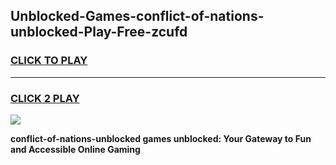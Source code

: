 
## Unblocked-Games-conflict-of-nations-unblocked-Play-Free-zcufd
<h3>
<a href="https://premium76.site?title=conflict-of-nations-unblocked&ref=18A1">CLICK TO PLAY</a></h3>
<hr>

<h3>
<a href="https://premium76.site?title=conflict-of-nations-unblocked&ref=18A1">CLICK 2 PLAY</a>
  
</h3>

<a href="https://premium76.site?title=conflict-of-nations-unblocked&ref=18A1"><img src="https://clearcache.store/games.png"></a>


**conflict-of-nations-unblocked games unblocked: Your Gateway to Fun and Accessible Online Gaming**
